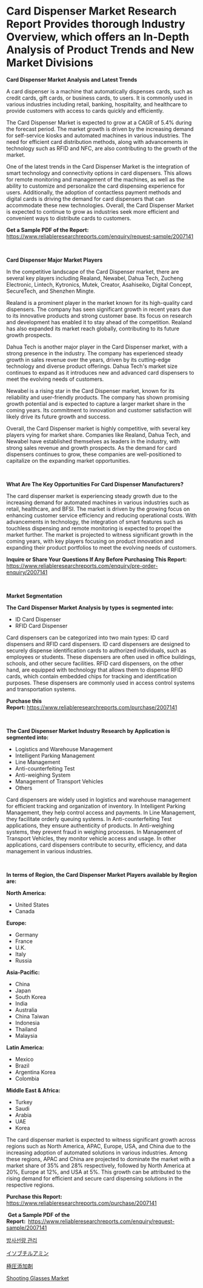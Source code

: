 <p><h1>Card Dispenser Market Research Report Provides thorough Industry Overview, which offers an In-Depth Analysis of Product Trends and New Market Divisions</h1></p><p><strong>Card Dispenser Market Analysis and Latest Trends</strong></p>
<p><p>A card dispenser is a machine that automatically dispenses cards, such as credit cards, gift cards, or business cards, to users. It is commonly used in various industries including retail, banking, hospitality, and healthcare to provide customers with access to cards quickly and efficiently.</p><p>The Card Dispenser Market is expected to grow at a CAGR of 5.4% during the forecast period. The market growth is driven by the increasing demand for self-service kiosks and automated machines in various industries. The need for efficient card distribution methods, along with advancements in technology such as RFID and NFC, are also contributing to the growth of the market.</p><p>One of the latest trends in the Card Dispenser Market is the integration of smart technology and connectivity options in card dispensers. This allows for remote monitoring and management of the machines, as well as the ability to customize and personalize the card dispensing experience for users. Additionally, the adoption of contactless payment methods and digital cards is driving the demand for card dispensers that can accommodate these new technologies. Overall, the Card Dispenser Market is expected to continue to grow as industries seek more efficient and convenient ways to distribute cards to customers.</p></p>
<p><strong>Get a Sample PDF of the Report:&nbsp;</strong> <a href="https://www.reliableresearchreports.com/enquiry/request-sample/2007141">https://www.reliableresearchreports.com/enquiry/request-sample/2007141</a></p>
<p>&nbsp;</p>
<p><strong>Card Dispenser Major Market Players</strong></p>
<p><p>In the competitive landscape of the Card Dispenser market, there are several key players including Realand, Newabel, Dahua Tech, Zucheng Electronic, Lintech, Kytronics, Mutek, Creator, Asahiseiko, Digital Concept, SecureTech, and Shenzhen Mingte. </p><p>Realand is a prominent player in the market known for its high-quality card dispensers. The company has seen significant growth in recent years due to its innovative products and strong customer base. Its focus on research and development has enabled it to stay ahead of the competition. Realand has also expanded its market reach globally, contributing to its future growth prospects.</p><p>Dahua Tech is another major player in the Card Dispenser market, with a strong presence in the industry. The company has experienced steady growth in sales revenue over the years, driven by its cutting-edge technology and diverse product offerings. Dahua Tech's market size continues to expand as it introduces new and advanced card dispensers to meet the evolving needs of customers.</p><p>Newabel is a rising star in the Card Dispenser market, known for its reliability and user-friendly products. The company has shown promising growth potential and is expected to capture a larger market share in the coming years. Its commitment to innovation and customer satisfaction will likely drive its future growth and success.</p><p>Overall, the Card Dispenser market is highly competitive, with several key players vying for market share. Companies like Realand, Dahua Tech, and Newabel have established themselves as leaders in the industry, with strong sales revenue and growth prospects. As the demand for card dispensers continues to grow, these companies are well-positioned to capitalize on the expanding market opportunities.</p></p>
<p>&nbsp;</p>
<p><strong>What Are The Key Opportunities For Card Dispenser Manufacturers?</strong></p>
<p><p>The card dispenser market is experiencing steady growth due to the increasing demand for automated machines in various industries such as retail, healthcare, and BFSI. The market is driven by the growing focus on enhancing customer service efficiency and reducing operational costs. With advancements in technology, the integration of smart features such as touchless dispensing and remote monitoring is expected to propel the market further. The market is projected to witness significant growth in the coming years, with key players focusing on product innovation and expanding their product portfolios to meet the evolving needs of customers.</p></p>
<p><strong>Inquire or Share Your Questions If Any Before Purchasing This Report:</strong> <a href="https://www.reliableresearchreports.com/enquiry/pre-order-enquiry/2007141">https://www.reliableresearchreports.com/enquiry/pre-order-enquiry/2007141</a></p>
<p>&nbsp;</p>
<p><strong>Market Segmentation</strong></p>
<p><strong>The Card Dispenser Market Analysis by types is segmented into:</strong></p>
<p><ul><li>ID Card Dispenser</li><li>RFID Card Dispenser</li></ul></p>
<p><p>Card dispensers can be categorized into two main types: ID card dispensers and RFID card dispensers. ID card dispensers are designed to securely dispense identification cards to authorized individuals, such as employees or students. These dispensers are often used in office buildings, schools, and other secure facilities. RFID card dispensers, on the other hand, are equipped with technology that allows them to dispense RFID cards, which contain embedded chips for tracking and identification purposes. These dispensers are commonly used in access control systems and transportation systems.</p></p>
<p><strong>Purchase this Report:&nbsp;</strong><a href="https://www.reliableresearchreports.com/purchase/2007141">https://www.reliableresearchreports.com/purchase/2007141</a></p>
<p>&nbsp;</p>
<p><strong>The Card Dispenser Market Industry Research by Application is segmented into:</strong></p>
<p><ul><li>Logistics and Warehouse Management</li><li>Intelligent Parking Management</li><li>Line Management</li><li>Anti-counterfeiting Test</li><li>Anti-weighing System</li><li>Management of Transport Vehicles</li><li>Others</li></ul></p>
<p><p>Card dispensers are widely used in logistics and warehouse management for efficient tracking and organization of inventory. In Intelligent Parking Management, they help control access and payments. In Line Management, they facilitate orderly queuing systems. In Anti-counterfeiting Test applications, they ensure authenticity of products. In Anti-weighing systems, they prevent fraud in weighing processes. In Management of Transport Vehicles, they monitor vehicle access and usage. In other applications, card dispensers contribute to security, efficiency, and data management in various industries.</p></p>
<p>&nbsp;</p>
<p><strong>In terms of Region, the Card Dispenser Market Players available by Region are:</strong></p>
<p>
    <p> <strong> North America: </strong>
        <ul>
            <li>United States</li>
            <li>Canada</li>
        </ul>
        </p> 
    <p> <strong> Europe: </strong>
        <ul>
            <li>Germany</li>
            <li>France</li>
            <li>U.K.</li>
            <li>Italy</li>
            <li>Russia</li>
        </ul>
        </p> 
    <p> <strong> Asia-Pacific: </strong>
        <ul>
            <li>China</li>
            <li>Japan</li>
            <li>South Korea</li>
            <li>India</li>
            <li>Australia</li>
            <li>China Taiwan</li>
            <li>Indonesia</li>
            <li>Thailand</li>
            <li>Malaysia</li>
        </ul>
        </p> 
    <p> <strong> Latin America: </strong>
        <ul>
            <li>Mexico</li>
            <li>Brazil</li>
            <li>Argentina Korea</li>
            <li>Colombia</li>
        </ul>
        </p> 
    <p> <strong> Middle East & Africa: </strong>
        <ul>
            <li>Turkey</li>
            <li>Saudi</li>
            <li>Arabia</li>
            <li>UAE</li>
            <li>Korea</li>
        </ul>
    </p>
    </p>
<p><p>The card dispenser market is expected to witness significant growth across regions such as North America, APAC, Europe, USA, and China due to the increasing adoption of automated solutions in various industries. Among these regions, APAC and China are projected to dominate the market with a market share of 35% and 28% respectively, followed by North America at 20%, Europe at 12%, and USA at 5%. This growth can be attributed to the rising demand for efficient and secure card dispensing solutions in the respective regions.</p></p>
<p><strong>Purchase this Report: </strong><a href="https://www.reliableresearchreports.com/purchase/2007141">https://www.reliableresearchreports.com/purchase/2007141</a></p>
<p>&nbsp;<strong>Get a Sample PDF of the Report:&nbsp;&nbsp;</strong><a href="https://www.reliableresearchreports.com/enquiry/request-sample/2007141">https://www.reliableresearchreports.com/enquiry/request-sample/2007141</a></p>
<p><strong></strong></p>
<p><p><a href="https://github.com/JeromeRtyau89966/Market-Research-Report-List-1/blob/main/70261055174.md">방사선량 관리</a></p><p><a href="https://medium.com/@alenaieme/%E3%82%A4%E3%82%BD%E3%83%96%E3%83%81%E3%83%AB%E3%82%A2%E3%83%9F%E3%83%B3%E5%B8%82%E5%A0%B4-%E7%AB%B6%E4%BA%89%E5%88%86%E6%9E%90-%E5%B8%82%E5%A0%B4%E5%8B%95%E5%90%91-2031%E5%B9%B4%E3%81%BE%E3%81%A7%E3%81%AE%E4%BA%88%E6%B8%AC-59cbc7cd2592">イソブチルアミン</a></p><p><a href="https://medium.com/@lindakreitz2023/%E6%A5%B5%E5%9C%A7%E6%B7%BB%E5%8A%A0%E5%89%A4%E5%B8%82%E5%A0%B4%E3%81%AE%E5%88%86%E6%9E%90%E3%81%A82024%E5%B9%B4%E3%81%8B%E3%82%892031%E5%B9%B4%E3%81%BE%E3%81%A7%E3%81%AE%E6%9C%9F%E9%96%93%E3%81%AB%E4%BA%88%E6%B8%AC%E3%81%95%E3%82%8C%E3%82%8B%E5%B8%82%E5%A0%B4%E8%A6%8F%E6%A8%A1-a13848838f74">極圧添加剤</a></p><p><a href="https://github.com/Airanohannonzb68e5pb53oc1/Market-Research-Report-List-1/blob/main/shooting-glasses-market.md">Shooting Glasses Market</a></p></p>